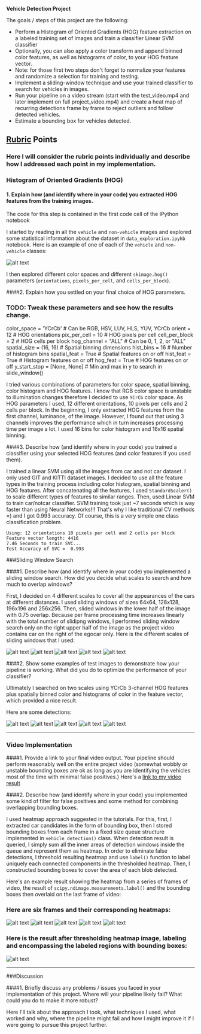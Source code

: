 **Vehicle Detection Project**

The goals / steps of this project are the following:

* Perform a Histogram of Oriented Gradients (HOG) feature extraction on a labeled training set of images and train a classifier Linear SVM classifier
* Optionally, you can also apply a color transform and append binned color features, as well as histograms of color, to your HOG feature vector. 
* Note: for those first two steps don't forget to normalize your features and randomize a selection for training and testing.
* Implement a sliding-window technique and use your trained classifier to search for vehicles in images.
* Run your pipeline on a video stream (start with the test_video.mp4 and later implement on full project_video.mp4) and create a heat map of recurring detections frame by frame to reject outliers and follow detected vehicles.
* Estimate a bounding box for vehicles detected.

[//]: # (Image References)
[image1]: ./writeup_images/carnotcar.png
[image2]: ./writeup_images/HOG_example.jpg
[image3]: ./writeup_images/sliding_windows.jpg
[image4a]: ./writeup_images/output_4_0.jpg
[image4b]: ./writeup_images/output_4_1.jpg
[image4c]: ./writeup_images/output_4_2.jpg
[image4d]: ./writeup_images/output_4_3.jpg
[image4e]: ./writeup_images/output_4_4.jpg
[image5a]: ./writeup_images/output_7_0.png
[image5b]: ./writeup_images/output_7_1.png
[image5c]: ./writeup_images/output_7_2.png
[image5d]: ./writeup_images/output_7_3.png
[image5e]: ./writeup_images/output_7_4.png
[image6a]: ./writeup_images/output_7_0.png
[image6b]: ./writeup_images/output_7_1.png
[image6c]: ./writeup_images/output_7_2.png
[image6d]: ./writeup_images/output_7_3.png
[image6e]: ./writeup_images/output_7_4.png
[image7]: ./writeup_images/detection.png

## [Rubric](https://review.udacity.com/#!/rubrics/513/view) Points
### Here I will consider the rubric points individually and describe how I addressed each point in my implementation.  


### Histogram of Oriented Gradients (HOG)

#### 1. Explain how (and identify where in your code) you extracted HOG features from the training images.

The code for this step is contained in the first code cell of the IPython notebook

I started by reading in all the `vehicle` and `non-vehicle` images and explored some statistical information about the dataset in `data_exploration.ipyhb` notebook. Here is an example of one of each of the `vehicle` and `non-vehicle` classes:

![alt text][image1]

I then explored different color spaces and different `skimage.hog()` parameters (`orientations`, `pixels_per_cell`, and `cells_per_block`).  

####2. Explain how you settled on your final choice of HOG parameters.
### TODO: Tweak these parameters and see how the results change.
color_space = 'YCrCb' # Can be RGB, HSV, LUV, HLS, YUV, YCrCb
orient = 12  # HOG orientations
pix_per_cell = 10 # HOG pixels per cell
cell_per_block = 2 # HOG cells per block
hog_channel = "ALL" # Can be 0, 1, 2, or "ALL"
spatial_size = (16, 16) # Spatial binning dimensions
hist_bins = 16    # Number of histogram bins
spatial_feat = True # Spatial features on or off
hist_feat = True # Histogram features on or off
hog_feat = True # HOG features on or off
y_start_stop = [None, None] # Min and max in y to search in slide_window()

I tried various combinations of parameters for color space, spatial binning, color histogram and HOG features. I know that RGB color space is unstable to illumination changes therefore I decided to use `YCrCb` color space. As HOG parameters I used, 12 different orientations, 10 pixels per cells and 2 cells per block. In the beginning, I only extracted HOG features from the first channel, luminance, of the image. However, I found out that using 3 channels improves the performance which in turn increases processing time per image a lot. I used 16 bins for color histogram and 16x16 spatial binning. 

####3. Describe how (and identify where in your code) you trained a classifier using your selected HOG features (and color features if you used them).

I trained a linear SVM using all the images from car and not car dataset. I only used GIT and KITTI dataset images. I decided to use all the feature types in the training process including color histogram, spatial binning and HOG features. After concatenating all the features, I used `StandardScaler()` to scale different types of features to similar ranges. Then, used Linear SVM to train car/notcar classifier. SVM training took just ~7 seconds which is way faster than using Neural Networks!!! That's why I like traditional CV methods =) and I got 0.993 accuracy. Of course, this is a very simple one class classification problem.

```
Using: 12 orientations 10 pixels per cell and 2 cells per block
Feature vector length: 4416
7.46 Seconds to train SVC...
Test Accuracy of SVC =  0.993
```

###Sliding Window Search

####1. Describe how (and identify where in your code) you implemented a sliding window search.  How did you decide what scales to search and how much to overlap windows?

First, I decided on 4 different scales to cover all the appearances of the cars at different distances. I used sliding windows of sizes 64x64, 128x128, 196x196 and 256x256. Then, slided windows in the lower half of the image with 0.75 overlap. Because per frame processing time increases linearly with the total number of slidipng windows, I performed sliding window search only on the right upper half of the image as the project video contains car on the right of the egocar only. Here is the different scales of sliding windows that I used:

![alt text][image4a]
![alt text][image4b]
![alt text][image4c]
![alt text][image4d]
![alt text][image4e]

####2. Show some examples of test images to demonstrate how your pipeline is working.  What did you do to optimize the performance of your classifier?

Ultimately I searched on two scales using YCrCb 3-channel HOG features plus spatially binned color and histograms of color in the feature vector, which provided a nice result. 

Here are some detections:

![alt text][image5a]
![alt text][image5b]
![alt text][image5c]
![alt text][image5d]
![alt text][image5e]

---

### Video Implementation

####1. Provide a link to your final video output.  Your pipeline should perform reasonably well on the entire project video (somewhat wobbly or unstable bounding boxes are ok as long as you are identifying the vehicles most of the time with minimal false positives.)
Here's a [link to my video result](https://youtu.be/oclIsCA3By0)


####2. Describe how (and identify where in your code) you implemented some kind of filter for false positives and some method for combining overlapping bounding boxes.

I used heatmap approach suggested in the tutorials. For this, first, I extracted car candidates in the form of bounding box, then I stored bounding boxes from each frame in a fixed size queue structure implemented in `vehicle_detection()` class. When detection result is queried, I simply sum all the inner areas of detection windows inside the queue and represent them as heatmap. In order to eliminate false detections, I threshold resulting heatmap and use `label()` function to label uniquely each connected components in the thresholded heatmap. Then, I constructed bounding boxes to cover the area of each blob detected.  

Here's an example result showing the heatmap from a series of frames of video, the result of `scipy.ndimage.measurements.label()` and the bounding boxes then overlaid on the last frame of video:

### Here are six frames and their corresponding heatmaps:

![alt text][image6a]
![alt text][image6b]
![alt text][image6c]
![alt text][image6d]
![alt text][image6e]

### Here is the result after thresholding heatmap image, labeling and encompassing the labeled regions with bounding boxes:
![alt text][image7]

---

###Discussion

####1. Briefly discuss any problems / issues you faced in your implementation of this project.  Where will your pipeline likely fail?  What could you do to make it more robust?

Here I'll talk about the approach I took, what techniques I used, what worked and why, where the pipeline might fail and how I might improve it if I were going to pursue this project further.  

